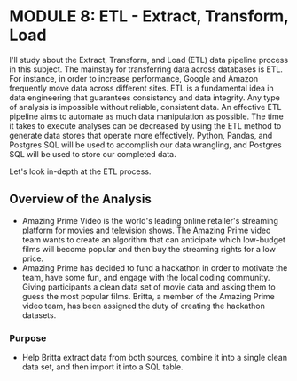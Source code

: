 # MODULE 8: ETL - Extract, Transform, Load

I'll study about the Extract, Transform, and Load (ETL) data pipeline process in this subject. The mainstay for transferring data across databases is ETL. For instance, in order to increase performance, Google and Amazon frequently move data across different sites. ETL is a fundamental idea in data engineering that guarantees consistency and data integrity. Any type of analysis is impossible without reliable, consistent data. An effective ETL pipeline aims to automate as much data manipulation as possible. The time it takes to execute analyses can be decreased by using the ETL method to generate data stores that operate more effectively. Python, Pandas, and Postgres SQL will be used to accomplish our data wrangling, and Postgres SQL will be used to store our completed data.

Let's look in-depth at the ETL process.

## Overview of the Analysis
* Amazing Prime Video is the world's leading online retailer's streaming platform for movies and television shows. The Amazing Prime video team wants to create an algorithm that can anticipate which low-budget films will become popular and then buy the streaming rights for a low price. 
* Amazing Prime has decided to fund a hackathon in order to motivate the team, have some fun, and engage with the local coding community. Giving participants a clean data set of movie data and asking them to guess the most popular films. Britta, a member of the Amazing Prime video team, has been assigned the duty of creating the hackathon datasets.

### Purpose
* Help Britta  extract data from both sources, combine it into a single clean data set, and then import it into a SQL table.
